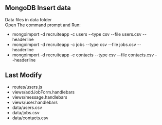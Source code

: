 <h2>MongoDB Insert data</h2>
<p>Data files in data folder<br>Open The command prompt and Run:</p>
<ul>
<li>mongoimport -d recruiteapp -c users --type csv --file users.csv --headerline</li>
<li>mongoimport -d recruiteapp -c jobs --type csv --file jobs.csv --headerline</li>
<li>mongoimport -d recruiteapp -c contacts --type csv --file contacts.csv --headerline</li>
</ul>
<h2>Last Modify</h2>
<ul>
<li>routes/users.js</li>
<li>views/addJobForm.handlebars</li>
<li>views/message.handlebars</li>
<li>views/user.handlebars</li>
  <li>data/users.csv </li>
  <li>data/jobs.csv </li>
  <li>data/contacts.csv </li>
</ul>
